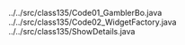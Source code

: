 ../../src/class135/Code01_GamblerBo.java
../../src/class135/Code02_WidgetFactory.java
../../src/class135/ShowDetails.java
